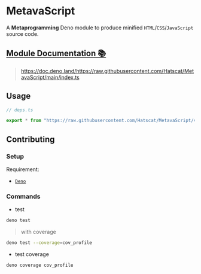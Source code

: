 # MetavaScript

A **Metaprogramming** Deno module to produce minified `HTML`/`CSS`/`JavaScript`
source code.

## [Module Documentation 📚](https://doc.deno.land/https://raw.githubusercontent.com/Hatscat/MetavaScript/main/index.ts)

> <https://doc.deno.land/https://raw.githubusercontent.com/Hatscat/MetavaScript/main/index.ts>

## Usage

```ts
// deps.ts

export * from "https://raw.githubusercontent.com/Hatscat/MetavaScript/v1.0.0/index.ts";
```

## Contributing

### Setup

Requirement:

- [`Deno`](https://deno.land/manual@v1.24.1/getting_started/installation)

### Commands

- test

```sh
deno test
```

> with coverage

```sh
deno test --coverage=cov_profile
```

- test coverage

```sh
deno coverage cov_profile
```

